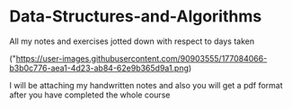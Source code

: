 # Data-Structures-and-Algorithms
All my notes and exercises jotted down with respect to days taken 

("https://user-images.githubusercontent.com/90903555/177084066-b3b0c776-aea1-4d23-ab84-62e9b365d9a1.png)

I will be attaching my handwritten notes and also you will get a pdf format after you have completed the whole course

